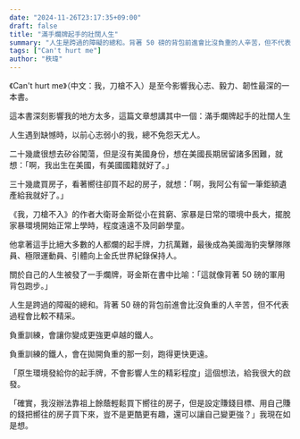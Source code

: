 ```yaml
---
date: "2024-11-26T23:17:35+09:00"
draft: false
title: "滿手爛牌起手的壯闊人生"
summary: "人生是跨過的障礙的總和。背著 50 磅的背包前進會比沒負重的人辛苦，但不代表過程會比較不精采。"
tags: ["Can't hurt me"]
author: "秩瑋"
---
```


《Can't hurt me》（中文：我，刀槍不入）是至今影響我心志、毅力、韌性最深的一本書。

這本書深刻影響我的地方太多，這篇文章想講其中一個：滿手爛牌起手的壯闊人生

人生遇到缺憾時，以前心志弱小的我，總不免怨天尤人。

二十幾歲很想去矽谷闖蕩，但是沒有美國身份，想在美國長期居留諸多困難，就想：「啊，我出生在美國，有美國國籍就好了。」

三十幾歲買房子，看著嚮往卻買不起的房子，就想：「啊，我阿公有留一筆鉅額遺產給我就好了。」

《我，刀槍不入》的作者大衛哥金斯從小在貧窮、家暴是日常的環境中長大，擺脫家暴環境開始正常上學時，程度遠遠不及同齡學童。

他拿著這手比絕大多數的人都爛的起手牌，力抗萬難，最後成為美國海豹突擊隊隊員、極限運動員、引體向上金氏世界紀錄保持人。

關於自己的人生被發了一手爛牌，哥金斯在書中比喻：「這就像背著 50 磅的軍用背包跑步。」

人生是跨過的障礙的總和。背著 50 磅的背包前進會比沒負重的人辛苦，但不代表過程會比較不精采。

負重訓練，會讓你變成更強更卓越的鐵人。

負重訓練的鐵人，會在拋開負重的那一刻，跑得更快更遠。

「原生環境發給你的起手牌，不會影響人生的精彩程度」這個想法，給我很大的啟發。

「確實，我沒辦法靠祖上餘蔭輕鬆買下嚮往的房子，但是設定賺錢目標、用自己賺的錢把嚮往的房子買下來，豈不是更酷更有趣，還可以讓自己變更強？」我現在如是想。

